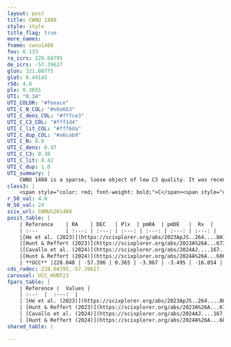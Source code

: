 ```yaml
---
layout: post
title: CWNU 1488
style: style
title_flag: true
more_names: 
fname: cwnu1488
fov: 0.133
ra_icrs: 228.04795
de_icrs: -57.39627
glon: 321.00775
glat: 0.44145
r50: 4.0
plx: 0.3655
UTI: "0.34"
UTI_COLOR: "#feeace"
UTI_C_N_COL: "#e0a6b3"
UTI_C_dens_COL: "#fffce3"
UTI_C_C3_COL: "#fff1d4"
UTI_C_lit_COL: "#fff6da"
UTI_C_dup_COL: "#a6cab9"
UTI_C_N: 0.0
UTI_C_dens: 0.47
UTI_C_C3: 0.38
UTI_C_lit: 0.42
UTI_C_dup: 1.0
UTI_summary: |
    CWNU 1488 is a sparse, loose object of low C3 quality. It was recently reported in the literature.<br><br><span style="color: #99180f; font-weight: bold;">Warning: </span>contains less than 25 stars with <i>P>0.5</i> estimated.
class3: |
    <span style="color: red; font-weight: bold;">C</span><span style="color: #FFC300; font-weight: bold;">B</span>
r_50_val: 4.0
N_50_val: 24
scix_url: CWNU%201488
posit_table: |
    | Reference    | RA    | DEC   | Plx  | pmRA  | pmDE   |  Rv  |
    | :---         | :---: | :---: | :---: | :---: | :---: | :---: |
    |[He et al. (2023)](https://scixplorer.org/abs/2023ApJS..264....8H) | 228.03 | -57.408 | 0.368 | -3.948 | -3.487 | -- |
    |[Hunt & Reffert (2023)](https://scixplorer.org/abs/2023A%26A...673A.114H) | 228.054 | -57.357 | 0.342 | -4.054 | -3.389 | -- |
    |[Cavallo et al. (2024)](https://scixplorer.org/abs/2024AJ....167...12C) | 228.071 | -57.383 | 0.345 | -- | -- | -- |
    |[Hunt & Reffert (2024)](https://scixplorer.org/abs/2024A%26A...686A..42H) | 228.054 | -57.357 | 0.342 | -4.054 | -3.389 | -- |
    | **UCC** |228.048 | -57.396 | 0.365 | -3.967 | -3.495 | -16.054 | 
cds_radec: 228.04795,-57.39627
carousel: UCC_HUNT23
fpars_table: |
    | Reference |  Values |
    | :---  |  :---:  |
    | [He et al. (2023)](https://scixplorer.org/abs/2023ApJS..264....8H) | `A0=4.4, m-M=11.95, logAge=6.55` |
    | [Hunt & Reffert (2023)](https://scixplorer.org/abs/2023A%26A...673A.114H) | `AV50=4.481, diffAV50=2.461, MOD50=12.083, logAge50=7.266` |
    | [Cavallo et al. (2024)](https://scixplorer.org/abs/2024AJ....167...12C) | `AV50=4.19, dMod50=12.22, logAge50=7.46, [Fe/H]50=0.72` |
    | [Hunt & Reffert (2024)](https://scixplorer.org/abs/2024A%26A...686A..42H) | `MassJ=591.943` |
shared_table: |
    
---
```

